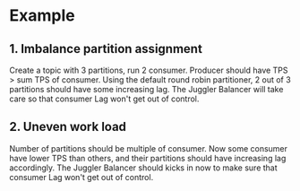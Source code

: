 # Example

## 1. Imbalance partition assignment

Create a topic with 3 partitions, run 2 consumer. Producer should have TPS >
sum TPS of consumer.  Using the default round robin partitioner,  2 out of 3
partitions should have some increasing lag. The Juggler Balancer will take care
so that consumer Lag won't get out of control.


## 2. Uneven work load

Number of partitions should be multiple of consumer. Now some consumer have
lower TPS than others, and their partitions should have increasing lag
accordingly. The Juggler Balancer should kicks in now to make sure that consumer
Lag won't get out of control.
